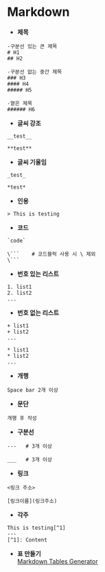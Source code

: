 # Markdown
+ __제목__  
```
-구분선 있는 큰 제목
# H1
## H2

-구분선 없는 중간 제목
### H3
#### H4
##### H5

-옅은 제목
###### H6
```
+ __글씨 강조__  
```
__test__

**test**
```
+ __글씨 기울임__  
```
_test_

*test*
```
+ __인용__  
```
> This is testing
```
+ __코드__  
```
`code`

\```    # 코드블럭 사용 시 \ 제외
\```
```
+ __번호 있는 리스트__  
```
1. list1
2. list2
...
```
+ __번호 없는 리스트__  
```
+ list1
+ list2
...

* list1
* list2
...
```
+ __개행__  
```
Space bar 2개 이상
```
+ __문단__  
```
개행 후 작성
```
+ __구분선__  
```
---   # 3개 이상

___   # 3개 이상
```
+ __링크__  
```
<링크 주소>

[링크이름](링크주소)
```
+ __각주__  
```
This is testing[^1]
---
[^1]: Content
```
+ __표 만들기__  
[Markdown Tables Generator](http://www.tablesgenerator.com/markdown_tables)  
